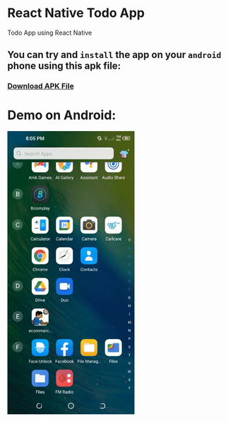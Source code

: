 # React Native Todo App
Todo App using React Native

## You can try and `install` the app on your `android` phone using this apk file:
### [Download APK File](https://drive.google.com/file/d/1U9ImzxGt3LMIYXRvQd1t0SG0ULskpvi6/view?usp=sharing)

# Demo on Android:
![Preview](./todo_app_react_native.gif)
